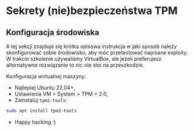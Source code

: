 # Sekrety (nie)bezpieczeństwa TPM


## Konfiguracja środowiska
A tej sekcji znajduje się krótka opisowa instrukcja w jaki sposób należy skonfigurować sobie środowisko, aby móc przetestować napisane exploity. W trakcie szkolenie używaliśmy VirtualBox, ale jeżeli preferujesz alternatywne rozwiązanie to nic nie stoi na przeszkodzie.

Konfiguracja wirtualnej maszyny:
- Najlepiej Ubuntu 22.04+,
- Ustawienia VM > System > TPM > 2.0,
- Zainstaluj `tpm2-tools`:
```bash
sudo apt install tpm2-tools
```
- Happy hacking :)

